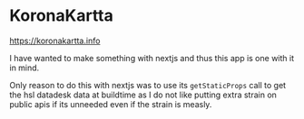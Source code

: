 # KoronaKartta

https://koronakartta.info

I have wanted to make something with nextjs and thus this app is one with it in mind.

Only reason to do this with nextjs was to use its `getStaticProps` call to get the hsl datadesk data at buildtime as I do not like putting extra strain on public apis if its unneeded even if the strain is measly.
